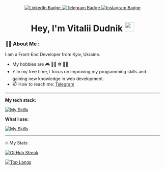 

<div id="badges" align="center">
  <a href="https://www.linkedin.com/in/vitalii-dudnik-baa01b280/">
    <img src="https://img.shields.io/badge/LinkedIn-blue?style=for-the-badge&logo=linkedin&logoColor=white" alt="LinkedIn Badge"/>
  </a>
  <a href="https://t.me/dudnik_vtl">
    <img src="https://img.shields.io/badge/Telegram-black?style=for-the-badge&logo=telegram&logoColor=white" alt="Telegram Badge"/>
  </a>
  <a href="https://www.instagram.com/dudnik_vtl/">
    <img src="https://img.shields.io/badge/Instagram-pink?style=for-the-badge&logo=instagram&logoColor=white" alt="Instagram Badge"/>
  </a>
</div>

<h1 align="center">
  Hey, I'm Vitalii Dudnik
  <img src="https://media.giphy.com/media/hvRJCLFzcasrR4ia7z/giphy.gif" width="30px"/>
</h1>

### :man_technologist: About Me :

I am a Front-End Developer from Kyiv, Ukraine.

- My hobbies are 🎮 👨‍💻 ⚽️ 🕺🏼
- ⚡ In my free time, I focus on improving my programming skills and gaining new knowledge in web development.
- 📫 How to reach me: <a href="https://t.me/dudnik_vtl">
   Telegram
  </a>
---

<b>My tech stack:</b>

[![My Skills](https://skillicons.dev/icons?i=html,css,js,ts,vue,nuxtjs,pinia,tailwindcss,git,vite,npm,yarn&perline=8)](https://skillicons.dev)

<b>What I use:</b>

[![My Skills](https://skillicons.dev/icons?i=vscode,github,gitlab,firebase,figma)](https://skillicons.dev)

---

🔥   My Stats:

[![GitHub Streak](http://github-readme-streak-stats.herokuapp.com?user=KinduD21&theme=dark)](https://git.io/streak-stats) 

[![Top Langs](https://github-readme-stats.vercel.app/api/top-langs/?username=KinduD21&show_icons=true&theme=dark)](https://github.com/anuraghazra/github-readme-stats)

